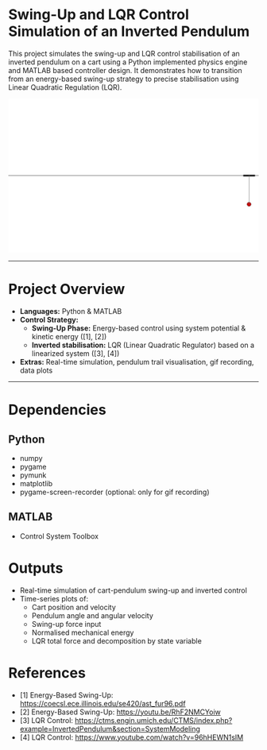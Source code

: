 # Swing-Up and LQR Control Simulation of an Inverted Pendulum

This project simulates the swing-up and LQR control stabilisation of an inverted pendulum on a cart using a Python implemented physics engine and MATLAB based controller design. It demonstrates how to transition from an energy-based swing-up strategy to precise stabilisation using Linear Quadratic Regulation (LQR).

![Portfolio Gif](https://github.com/fcracknell/portfolio/blob/main/files/pendulum.gif)

---

# Project Overview

- **Languages:** Python & MATLAB    
- **Control Strategy:**
  - **Swing-Up Phase:** Energy-based control using system potential & kinetic energy ([1], [2])
  - **Inverted stabilisation:** LQR (Linear Quadratic Regulator) based on a linearized system ([3], [4])
- **Extras:** Real-time simulation, pendulum trail visualisation, gif recording, data plots

---

# Dependencies

## Python

- numpy
- pygame
- pymunk
- matplotlib
- pygame-screen-recorder (optional: only for gif recording)

## MATLAB

- Control System Toolbox

# Outputs

- Real-time simulation of cart-pendulum swing-up and inverted control 
- Time-series plots of:
  - Cart position and velocity
  - Pendulum angle and angular velocity
  - Swing-up force input
  - Normalised mechanical energy
  - LQR total force and decomposition by state variable

# References
- [1] Energy-Based Swing-Up: https://coecsl.ece.illinois.edu/se420/ast_fur96.pdf
- [2] Energy-Based Swing-Up: https://youtu.be/RhF2NMCYoiw
- [3] LQR Control: https://ctms.engin.umich.edu/CTMS/index.php?example=InvertedPendulum&section=SystemModeling
- [4] LQR Control: https://www.youtube.com/watch?v=96hHEWN1sIM
